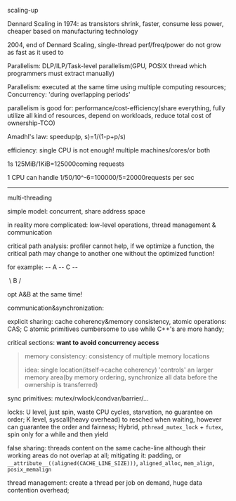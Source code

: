 scaling-up

Dennard Scaling in 1974: as transistors shrink, faster, consume less power, cheaper based on manufacturing technology

2004, end of Dennard Scaling, single-thread perf/freq/power do not grow as fast as it used to

Parallelism: DLP/ILP/Task-level parallelism(GPU, POSIX thread which programmers must extract manually)

Parallelism: executed at the same time using multiple computing resources; Concurrency: 'during overlapping periods'

parallelism is good for: performance/cost-efficiency(share everything, fully utilize all kind of resources, depend on workloads, reduce total cost of ownership-TCO)

Amadhl's law: speedup(p, s)=1/(1-p+p/s)

efficiency: single CPU is not enough! multiple machines/cores/or both

1s 125MiB/1KiB=125000coming requests

1 CPU can handle 1/50/10^-6=100000/5=20000requests per sec

---

multi-threading

simple model: concurrent, share address space

in reality more complicated: low-level operations, thread management & communication

critical path analysis: profiler cannot help, if we optimize a function, the critical path may change to another one without the optimized function!

for example: -- A --  C --

​						\  B  /

opt A&B at the same time!

communication&synchronization:

explicit sharing: cache coherency&memory consistency, atomic operations: CAS; C atomic primitives cumbersome to use while C++'s are more handy;

critical sections: **want to avoid concurrency access**

> memory consistency: consistency of multiple memory locations
>
> idea: single location(itself->cache coherency) 'controls' an larger memory area(by memory ordering, synchronize all data before the ownership is transferred)

sync primitives: mutex/rwlock/condvar/barrier/...

locks: U level, just spin, waste CPU cycles, starvation, no guarantee on order; K level, syscall(heavy overhead) to resched when waiting, however can guarantee the order and fairness; Hybrid, `pthread_mutex_lock` + `futex`, spin only for a while and then yield

false sharing: threads content on the same cache-line although their working areas do not overlap at all; mitigating it: padding, or `__attribute__((aligned(CACHE_LINE_SIZE)))`, `aligned_alloc`, `mem_align`, `posix_memalign`

thread management: create a thread per job on demand, huge data contention overhead;

